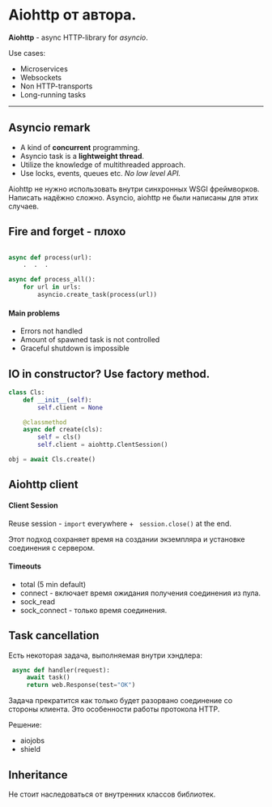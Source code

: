# Aiohttp от автора.

**Aiohttp** - async HTTP-library for *asyncio*.

Use cases:
- Microservices
- Websockets
- Non HTTP-transports
- Long-running tasks
-----------------------

## Asyncio remark

- A kind of **concurrent** programming.
- Asyncio task is a **lightweight thread**.
- Utilize the knowledge of multithreaded approach.
- Use locks, events, queues etc. *No low level API.*

Aiohttp не нужно использовать внутри синхронных WSGI фреймворков. Написать надёжно сложно. Asyncio, aiohttp не были написаны для этих случаев.

## Fire and forget - плохо

``` python

async def process(url):
    .  .  .

async def process_all():
    for url in urls:
        asyncio.create_task(process(url))

```

#### Main problems
- Errors not handled
- Amount of spawned task is not controlled
- Graceful shutdown is impossible


## IO in constructor? Use factory method.

``` python
class Cls:
    def __init__(self):
        self.client = None

    @classmethod
    async def create(cls):
        self = cls()
        self.client = aiohttp.ClentSession()

obj = await Cls.create()
```
## Aiohttp client
#### Client Session
Reuse session - ```import``` everywhere + ``` session.close()``` at the end.

Этот подход сохраняет время на создании экземпляра и установке соединения с сервером.
#### Timeouts
- total (5 min default)
- connect - включает время ожидания получения соединения из пула.
- sock_read
- sock_connect - только время соединения.

## Task cancellation
Есть некоторая задача, выполняемая внутри хэндлера:
``` python
 async def handler(request):
     await task()
     return web.Response(test="OK")
```
Задача прекратится как только будет разорвано соединение со стороны клиента. Это особенности работы протокола HTTP.

Решение:
- aiojobs
- shield

## Inheritance

Не стоит наследоваться от внутренних классов библиотек.
